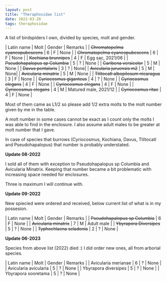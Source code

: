 ```yaml
---
layout: post
title: "Theraphosidae list"
date: 2022-03-20
tags: theraphosidae
---
```


A list of birdspiders I own, divided by species, molt and gender.

| Latin name | Molt | Gender | Remarks |
| ~~Chromatopelma cyaneopubescens~~ | 6 | F | None |
| ~~Chromatopelma cyaneopubescens~~ | 6 | F | None |
| ~~Kochiana brunnipes~~ | 4 | F | Egg sac, 2021/06 |
| ~~Pseudohapalopus sp Columbia~~ | 5 | ? | None |
| ~~Caribena versicolor~~ | 5 | M | None |
| ~~Davus pentaloris~~ | 3 | ? | None|
| ~~Avicularia juruensis m2~~ | 5 | M | None|
| ~~Avicularia minatrix~~ | 5 | M | None |
| ~~Tliltocatl albopilosum nicaragua~~ | 3 | F | None |
| ~~Cyriocosmus giganteus~~ | 4 | ? | None |
| ~~Cyriocosmus elegans~~ | 4 | F | None |
| ~~Cyriocosmus elegans~~ | 4 | F | None |
| ~~Cyriocosmus elegans~~ | 4 | M | Matured male, 2021/12 |
| ~~Cyriocosmus ritae~~ | 4 | F | None |

Most of them came as L1/2 so please add 1/2 extra molts to the molt number given by me in the table.

A molt number in some cases cannot be exact as I count only the molts I was able to find in the enclosure. I also assume adult males to be greater at molt number that I gave.

In case of species that burrows (Cyriocosmus, Kochiana, Davus, Tliltocatl and Pseudohapalopus) that number is probably understated.

**Update 08-2022**

I sold all of them with exception to Pseudohapalopus sp Columbia and Avicularia Minatrix.
Keeping that number became a bit problematic with increasing space needed for enclosures.

Three is maximum I will continue with.

**Update 09-2022**

New spiecied were ordered and received, below current list of what is in my possesion.

| Latin name | Molt | Gender | Remarks |
| ~~Pseudohapalopus sp Columbia~~ | 6 | F | None |
| ~~Avicularia minatrix~~ | 7 | M | Adult male |
| ~~Ybyrapora Diversipes~~ | 5 | ? | None |
| ~~Typhochlaena seladonia~~ | 2 | ? | None |

**Update 06-2023**

Species from above list (2022) died :)
I did order new ones, all from arborial species.

| Latin name | Molt | Gender | Remarks |
| Avicularia merianae | 6 | ? | None |
| Avicularia avicularia | 5 | ? | None |
| Ybyrapora diversipes | 5 | ? | None |
| Ybyrapora sooretama | 5 | ? | None |

